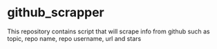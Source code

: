 # github_scrapper

This repository contains script that will scrape info from github such as topic, repo name, repo username, url and stars
